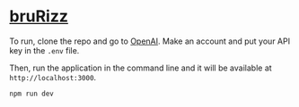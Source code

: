# [bruRizz](https://www.google.com)

To run, clone the repo and go to [OpenAI](https://beta.openai.com/account/api-keys). Make an account and put your API key in the `.env` file.

Then, run the application in the command line and it will be available at `http://localhost:3000`.

```bash
npm run dev
```
